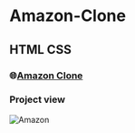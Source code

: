 # Amazon-Clone
## HTML CSS
### 🌐[Amazon Clone](https://cozy-macaron-251344.netlify.app/#nav)
### Project view
![Amazon](https://github.com/arinmandal/Amazon-Clone/assets/54814983/70c412f8-a10f-4774-8fd5-5910944b275e)


